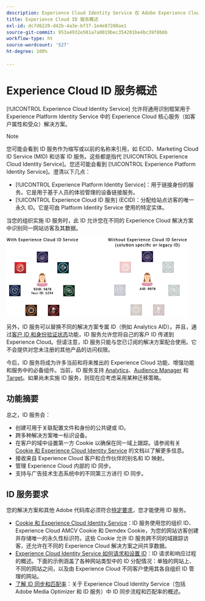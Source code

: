 ```yaml
---
description: Experience Cloud Identity Service 在 Adobe Experience Cloud 中的角色。
title: Experience Cloud ID 服务概述
exl-id: dc7d6220-d42b-4a3e-bf37-1e4e87280ae1
source-git-commit: 953a4932e581a7a0019bec354201be4bc39f8b6b
workflow-type: ht
source-wordcount: '527'
ht-degree: 100%

---
```


# Experience Cloud ID 服务概述

[!UICONTROL Experience Cloud Identity Service] 允许将通用识别框架用于 Experience Platform Identity Service 中的 Experience Cloud 核心服务（如客户属性和受众）解决方案。

>[!NOTE]
>
> 您可能会看到 ID 服务作为缩写或以前的名称来引用，如 ECID、Marketing Cloud ID Service (MID) 和访客 ID 服务。这些都是指代 [!UICONTROL Experience Cloud Identity Service]。您还可能会看到 [!UICONTROL Experience Platform Identity Service]。澄清以下几点：

* [!UICONTROL Experience Platform Identity Service]：用于链接身份的服务。它是用于基于人员的体验管理的设备链接服务。
* [!UICONTROL Experience Cloud ID 服务] (ECID)：分配给站点访客的唯一永久 ID。它是可由 Platform Identity Service 使用的特定实体。

当您的组织实施 ID 服务时，此 ID 允许您在不同的 Experience Cloud 解决方案中识别同一网站访客及其数据。

![](assets/ecid-new.png)

另外，ID 服务可以替换不同的解决方案专属 ID（例如 Analytics AID）。并且，通过[客户 ID 和身份验证状态](/help/reference/authenticated-state.md)功能，ID 服务允许您将自己的客户 ID 传递到 Experience Cloud。但请注意，ID 服务只能与您已订阅的解决方案配合使用。它不会提供对您未注册的其他产品的访问权限。

今后，ID 服务将成为许多当前和将来推出的 Experience Cloud 功能、增强功能和服务中的必备组件。当前，ID 服务支持 [Analytics](http://www.adobe.com/cn/marketing-cloud/web-analytics.html)、[Audience Manager](http://www.adobe.com/cn/marketing-cloud/data-management-platform.html) 和 [Target](http://www.adobe.com/cn/marketing-cloud/testing-targeting.html)。如果尚未实施 ID 服务，则现在应考虑采用某种迁移策略。

## 功能摘要

总之，ID 服务会：

* 创建可用于关联配置文件和身份的公共键或 ID。
* 跨多种解决方案唯一标识设备。
* 在客户的域中设置第一方 Cookie 以确保在同一域上跟踪。请参阅有关 [Cookie 和 Experience Cloud Identity Service](./cookies.md) 的文档以了解更多信息。
* 接收来自 Experience Cloud 客户和合作伙伴的别名和 ID 映射。
* 管理 Experience Cloud 内部的 ID 同步。
* 支持与广告技术生态系统中的不同第三方进行 ID 同步。

## ID 服务要求

您的解决方案和其他 Adobe 代码库必须符合[特定要求](/help/reference/requirements.md)，您才能使用 ID 服务。

* [Cookie 和 Experience Cloud Identity Service](cookies.md)：ID 服务使用您的组织 ID、Experience Cloud AMCV Cookie 和 Demdex Cookie，为您的网站访客创建并存储唯一的永久性标识符。这些 Cookie 允许 ID 服务跨不同的域跟踪访客，还允许在不同的 Experience Cloud 解决方案之间共享数据。
* [Experience Cloud Identity Service 如何请求和设置 ID](id-request.md)：ID 请求和响应过程的概述。下面的示例涵盖了各种网站类型中的 ID 分配情况：单独的网站上、不同的网站之间，以及由 Experience Cloud 不同客户使用其各自组织 ID 管理的网站。
* [了解 ID 同步和匹配率](match-rates.md)：关于 Experience Cloud Identity Service（包括 Adobe Media Optimizer 和 ID 服务）中 ID 同步流程和匹配率的概述。
